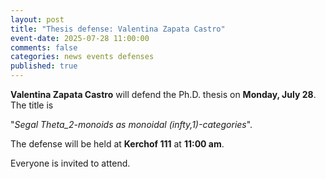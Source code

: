 ```yaml
---
layout: post
title: "Thesis defense: Valentina Zapata Castro"
event-date: 2025-07-28 11:00:00
comments: false
categories: news events defenses
published: true
---
```


**Valentina Zapata Castro** will defend the Ph.D. thesis on **Monday, July 28**. The title is

"_Segal Theta_2-monoids as monoidal (infty,1)-categories_". 

The defense will be held at **Kerchof 111** at **11:00 am**.

Everyone is invited to attend.